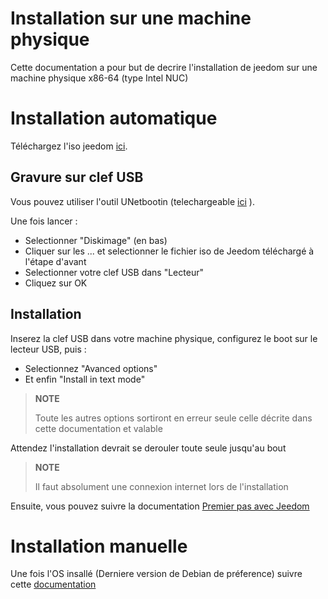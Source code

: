 # Installation sur une machine physique

Cette documentation a pour but de decrire l'installation de jeedom sur une machine physique x86-64 (type Intel NUC)

# Installation automatique

Téléchargez l'iso jeedom [ici](https://images.jeedom.com/x86-64/).

## Gravure sur clef USB

Vous pouvez utiliser l'outil UNetbootin (telechargeable [ici](https://unetbootin.github.io/) ).

Une fois lancer : 

- Selectionner "Diskimage" (en bas)
- Cliquer sur les ... et selectionner le fichier iso de Jeedom téléchargé à l'étape d'avant
- Selectionner votre clef USB dans "Lecteur"
- Cliquez sur OK

## Installation

Inserez la clef USB dans votre machine physique, configurez le boot sur le lecteur USB, puis : 

- Selectionnez "Avanced options"
- Et enfin "Install in text mode"

>**NOTE**
>
>Toute les autres options sortiront en erreur seule celle décrite dans cette documentation et valable

Attendez l'installation devrait se derouler toute seule jusqu'au bout

>**NOTE**
>
>Il faut absolument une connexion internet lors de l'installation

Ensuite, vous pouvez suivre la documentation [Premier pas avec Jeedom](https://doc.jeedom.com/fr_FR/premiers-pas/index)

# Installation manuelle

Une fois l'OS insallé (Derniere version de Debian de préference) suivre cette [documentation](https://doc.jeedom.com/fr_FR/installation/cli)



